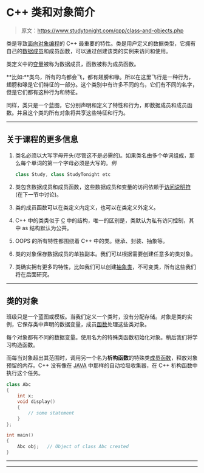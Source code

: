 # C++ 类和对象简介

> 原文：<https://www.studytonight.com/cpp/class-and-objects.php>

类是导致[面向对象编程](cpp-and-oops-concepts.php)的 C++ 最重要的特性。类是用户定义的数据类型，它拥有自己的[数据成员](accessing-data-members.php)和成员函数，可以通过创建该类的实例来访问和使用。

类定义中的[变量](variables-scope-details.php)被称为数据成员，函数被称为成员函数。

**比如:**类鸟，所有的鸟都会飞，都有翅膀和喙。所以在这里飞行是一种行为，翅膀和喙是它们特征的一部分。这个类别中有许多不同的鸟，它们有不同的名字，但是它们都有这种行为和特征。

同样，类只是一个蓝图，它分别声明和定义了特性和行为，即数据成员和成员函数。并且这个类的所有对象将共享这些特征和行为。

* * *

## 关于课程的更多信息

1.  类名必须以大写字母开头(尽管这不是必需的)。如果类名由多个单词组成，那么每个单词的第一个字母必须是大写的。*例*

    ```cpp
    class Study, class StudyTonight etc
    ```

2.  类包含数据成员和成员函数，这些数据成员和变量的访问依赖于[访问说明符](access-control.php)(在下一节中讨论)。
3.  类的成员函数可以在类定义内定义，也可以在类定义外定义。
4.  C++ 中的类类似于 [C](/c/overview-of-c.php) 中的结构，唯一的区别是，类默认为私有访问控制，其中 as 结构默认为公共。
5.  OOPS 的所有特性都围绕着 C++ 中的类。继承、封装、抽象等。
6.  类的对象保存数据成员的单独副本。我们可以根据需要创建任意多的类对象。
7.  类确实拥有更多的特性，比如我们可以创建[抽象类](abstract-class-and-pure-virtual.php)，不可变类，所有这些我们将在后面研究。

* * *

## 类的对象

班级只是一个蓝图或模板。当我们定义一个类时，没有分配存储。对象是类的实例，它保存类中声明的数据变量，成员[函数](functions-in-cpp)处理这些类对象。

每个对象都有不同的数据变量。使用名为的特殊类函数初始化对象。稍后我们将学习构造函数。

而每当对象超出其范围时，调用另一个名为**析构函数**的特殊类[成员函数](member-functions-cpp.php)，释放对象预留的内存。C++ 没有像在 [JAVA](/java/) 中那样的自动垃圾收集器，在 C++ 析构函数中执行这个任务。

```cpp
class Abc
{
    int x;
    void display()
    {
        // some statement
    } 
};  

int main()
{
    Abc obj;   // Object of class Abc created
}
```

* * *

* * *